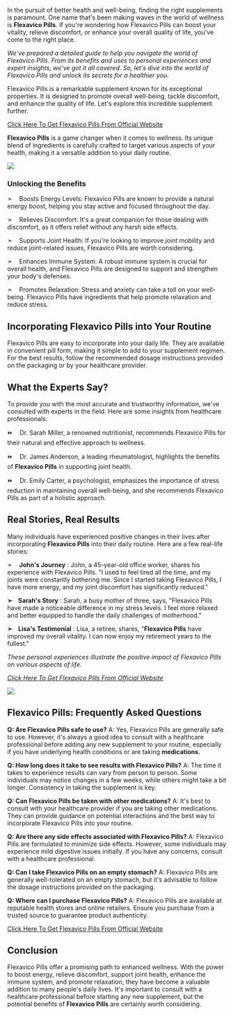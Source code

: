 In the pursuit of better health and well-being, finding the right supplements is paramount. One name that's been making waves in the world of wellness is **Flexavico Pills**. If you're wondering how Flexavico Pills can boost your vitality, relieve discomfort, or enhance your overall quality of life, you've come to the right place.  
  
_We've prepared a detailed guide to help you navigate the world of Flexavico Pills. From its benefits and uses to personal experiences and expert insights, we've got it all covered. So, let's dive into the world of Flexavico Pills and unlock its secrets for a healthier you._

  
Flexavico Pills is a remarkable supplement known for its exceptional properties. It is designed to promote overall well-being, tackle discomfort, and enhance the quality of life. Let's explore this incredible supplement further.

[Click Here To Get Flexavico Pills From Official Website](https://www.glitco.com/es-flexavico)

**Flexavico Pills** is a game changer when it comes to wellness. Its unique blend of ingredients is carefully crafted to target various aspects of your health, making it a versatile addition to your daily routine.

[![](https://blogger.googleusercontent.com/img/b/R29vZ2xl/AVvXsEi_dCoSDKcfJlzs_sqeJmeI3tVS_1wWEu6jWPlgd2baOPIvn5Es31wS-hiektwANGW9t-aFd9y4en6dc8MPrtxD6n9Oot9Z0GAK2QnUPAK-ensrPmBQBS8JwzOsewHfwj1Q04kJrxIxfSLf2EGKyDoCNNUoIs86Nt_pa8sicuEelUThDLHD1tQBquXFjR8/w640-h214/Screenshot%20(1426).png)](https://www.glitco.com/es-flexavico)

### **Unlocking the Benefits**

➣    Boosts Energy Levels: Flexavico Pills are known to provide a natural energy boost, helping you stay active and focused throughout the day.  
  
➣    Relieves Discomfort: It's a great companion for those dealing with discomfort, as it offers relief without any harsh side effects.  
  
➣    Supports Joint Health: If you're looking to improve joint mobility and reduce joint-related issues, Flexavico Pills are worth considering.  
  
➣    Enhances Immune System: A robust immune system is crucial for overall health, and Flexavico Pills are designed to support and strengthen your body's defenses.  
  
➣    Promotes Relaxation: Stress and anxiety can take a toll on your well-being. Flexavico Pills have ingredients that help promote relaxation and reduce stress.

  
Incorporating Flexavico Pills into Your Routine
--------------------------------------------------

  
Flexavico Pills are easy to incorporate into your daily life. They are available in convenient pill form, making it simple to add to your supplement regimen. For the best results, follow the recommended dosage instructions provided on the packaging or by your healthcare provider.

What the Experts Say?
---------------------

  
To provide you with the most accurate and trustworthy information, we've consulted with experts in the field. Here are some insights from healthcare professionals:  
  
⏩    Dr. Sarah Miller, a renowned nutritionist, recommends Flexavico Pills for their natural and effective approach to wellness.  
  
⏩    Dr. James Anderson, a leading rheumatologist, highlights the benefits of **Flexavico Pills** in supporting joint health.  
  
⏩    Dr. Emily Carter, a psychologist, emphasizes the importance of stress reduction in maintaining overall well-being, and she recommends Flexavico Pills as part of a holistic approach.

Real Stories, Real Results
--------------------------

Many individuals have experienced positive changes in their lives after incorporating **Flexavico Pills** into their daily routine. Here are a few real-life stories:  
  
➣    **John's Journey** : John, a 45-year-old office worker, shares his experience with Flexavico Pills. "I used to feel tired all the time, and my joints were constantly bothering me. Since I started taking Flexavico Pills, I have more energy, and my joint discomfort has significantly reduced."  
  
**➣    Sarah's Story** : Sarah, a busy mother of three, says, "Flexavico Pills have made a noticeable difference in my stress levels. I feel more relaxed and better equipped to handle the daily challenges of motherhood."  
  
**➣    Lisa's Testimonial** : Lisa, a retiree, shares, "**Flexavico Pills** have improved my overall vitality. I can now enjoy my retirement years to the fullest."  
  
_These personal experiences illustrate the positive impact of Flexavico Pills on various aspects of life._

_[Click Here To Get Flexavico Pills From Official Website](https://www.glitco.com/es-flexavico)_

_[![](https://blogger.googleusercontent.com/img/b/R29vZ2xl/AVvXsEhYf26jF75IVTBEqgaH62nZd5VejbZDgM_a6iEvUPsifUPyTNmmCd7kRrobL-RuSF7Dkx6wV5xtqLfbDLOi5To2ztKqmGMNVeGNsvUY5G_6jp-QphZBAYMi7AHFe-2jocsnADJwb_ZvNUOj8kiU7Tj9GXxJ2m7kgPcVLvnfbo7EfRjorOAxMGDYu0ooTMI/w640-h276/Screenshot%20(1428).png)](https://www.glitco.com/es-flexavico)_

Flexavico Pills: Frequently Asked Questions
-------------------------------------------

**Q: Are Flexavico Pills safe to use?** A: Yes, Flexavico Pills are generally safe to use. However, it's always a good idea to consult with a healthcare professional before adding any new supplement to your routine, especially if you have underlying health conditions or are taking **medications.**  
  
**Q: How long does it take to see results with Flexavico Pills?** A: The time it takes to experience results can vary from person to person. Some individuals may notice changes in a few weeks, while others might take a bit longer. Consistency in taking the supplement is key.  
  
**Q: Can Flexavico Pills be taken with other medications?** A: It's best to consult with your healthcare provider if you are taking other medications. They can provide guidance on potential interactions and the best way to incorporate Flexavico Pills into your routine.  
  
**Q: Are there any side effects associated with Flexavico Pills?** A: Flexavico Pills are formulated to minimize side effects. However, some individuals may experience mild digestive issues initially. If you have any concerns, consult with a healthcare professional.  
  
**Q: Can I take Flexavico Pills on an empty stomach?** A: Flexavico Pills are generally well-tolerated on an empty stomach, but it's advisable to follow the dosage instructions provided on the packaging.  
  
**Q: Where can I purchase Flexavico Pills?** A: Flexavico Pills are available at reputable health stores and online retailers. Ensure you purchase from a trusted source to guarantee product authenticity.

[Click Here To Get Flexavico Pills From Official Website](https://www.glitco.com/es-flexavico)

Conclusion
----------

Flexavico Pills offer a promising path to enhanced wellness. With the power to boost energy, relieve discomfort, support joint health, enhance the immune system, and promote relaxation, they have become a valuable addition to many people's daily lives. It's important to consult with a healthcare professional before starting any new supplement, but the potential benefits of **Flexavico Pills** are certainly worth considering.
